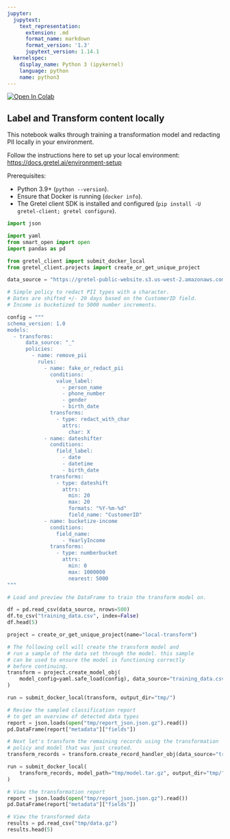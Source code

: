 ```yaml
---
jupyter:
  jupytext:
    text_representation:
      extension: .md
      format_name: markdown
      format_version: '1.3'
      jupytext_version: 1.14.1
  kernelspec:
    display_name: Python 3 (ipykernel)
    language: python
    name: python3
---
```


<!-- #region colab_type="text" id="view-in-github" -->
<a href="https://colab.research.google.com/github/gretelai/gretel-blueprints/blob/main/docs/notebooks/local_transform.ipynb" target="_parent"><img src="https://colab.research.google.com/assets/colab-badge.svg" alt="Open In Colab"/></a>

<!-- #endregion -->

## Label and Transform content locally

This notebook walks through training a transformation model and redacting PII locally in your environment.

Follow the instructions here to set up your local environment: https://docs.gretel.ai/environment-setup

Prerequisites:

- Python 3.9+ (`python --version`).
- Ensure that Docker is running (`docker info`).
- The Gretel client SDK is installed and configured (`pip install -U gretel-client; gretel configure`).


```python id="ZLAlOI5f_zh2"
import json

import yaml
from smart_open import open
import pandas as pd

from gretel_client import submit_docker_local
from gretel_client.projects import create_or_get_unique_project

data_source = "https://gretel-public-website.s3.us-west-2.amazonaws.com/datasets/example-datasets/bike-customer-orders.csv"

# Simple policy to redact PII types with a character.
# Dates are shifted +/- 20 days based on the CustomerID field.
# Income is bucketized to 5000 number increments.

config = """
schema_version: 1.0
models:
  - transforms:
      data_source: "_"
      policies:
        - name: remove_pii
          rules:
            - name: fake_or_redact_pii
              conditions:
                value_label:
                  - person_name
                  - phone_number
                  - gender
                  - birth_date
              transforms:
                - type: redact_with_char
                  attrs:
                    char: X
            - name: dateshifter
              conditions:
                field_label:
                  - date
                  - datetime
                  - birth_date
              transforms:
                - type: dateshift
                  attrs:
                    min: 20
                    max: 20
                    formats: "%Y-%m-%d"
                    field_name: "CustomerID"        
            - name: bucketize-income
              conditions:
                field_name:
                  - YearlyIncome
              transforms:
                - type: numberbucket
                  attrs:
                    min: 0
                    max: 1000000
                    nearest: 5000
"""

```

```python
# Load and preview the DataFrame to train the transform model on.

df = pd.read_csv(data_source, nrows=500)
df.to_csv("training_data.csv", index=False)
df.head(5)

```

```python colab={"base_uri": "https://localhost:8080/", "height": 582} id="xq2zj-6h_zh5" outputId="0587ddc8-ccb6-455b-f961-9392b4736d69"
project = create_or_get_unique_project(name="local-transform")
```

```python id="nvOhfvS4_zh5"
# The following cell will create the transform model and
# run a sample of the data set through the model. this sample
# can be used to ensure the model is functioning correctly
# before continuing.
transform = project.create_model_obj(
    model_config=yaml.safe_load(config), data_source="training_data.csv"
)

run = submit_docker_local(transform, output_dir="tmp/")

```

```python id="EAZLMwmG_zh6"
# Review the sampled classification report
# to get an overview of detected data types
report = json.loads(open("tmp/report_json.json.gz").read())
pd.DataFrame(report["metadata"]["fields"])

```

```python id="hL0COKZo_zh6"
# Next let's transform the remaining records using the transformation
# policy and model that was just created.
transform_records = transform.create_record_handler_obj(data_source="training_data.csv")

run = submit_docker_local(
    transform_records, model_path="tmp/model.tar.gz", output_dir="tmp/"
)

```

```python id="eVPQySOg_zh6"
# View the transformation report
report = json.loads(open("tmp/report_json.json.gz").read())
pd.DataFrame(report["metadata"]["fields"])

```

```python
# View the transformed data
results = pd.read_csv("tmp/data.gz")
results.head(5)

```

```python

```
